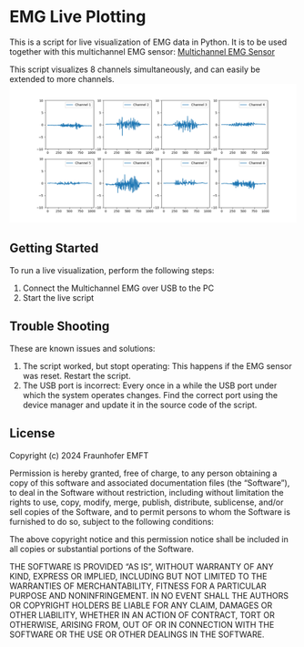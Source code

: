 # EMG Live Plotting
This is a script for live visualization of EMG data in Python. It is to be used together with this multichannel EMG sensor: [Multichannel EMG Sensor](https://github.com/Robin-Geissler/EMG-Sensor-Board)  

This script visualizes 8 channels simultaneously, and can easily be extended to more channels.
![Multichannel EMG Adapter](Figures/live_vis_signal.png "Live Visualisatioin Signal")
## Getting Started
To run a live visualization, perform the following steps:
1. Connect the Multichannel EMG over USB to the PC
2. Start the live script

## Trouble Shooting
These are known issues and solutions:
1. The script worked, but stopt operating: This happens if the EMG sensor was reset. Restart the script.
2. The USB port is incorrect: Every once in a while the USB port under which the system operates changes. Find the correct port using the device manager and update it in the source code of the script.


## License
Copyright (c) 2024 Fraunhofer EMFT

Permission is hereby granted, free of charge, to any person obtaining a copy of this software and associated documentation files (the “Software”), to deal in the Software without restriction, including without limitation the rights to use, copy, modify, merge, publish, distribute, sublicense, and/or sell copies of the Software, and to permit persons to whom the Software is furnished to do so, subject to the following conditions:

The above copyright notice and this permission notice shall be included in all copies or substantial portions of the Software.

THE SOFTWARE IS PROVIDED “AS IS”, WITHOUT WARRANTY OF ANY KIND, EXPRESS OR IMPLIED, INCLUDING BUT NOT LIMITED TO THE WARRANTIES OF MERCHANTABILITY, FITNESS FOR A PARTICULAR PURPOSE AND NONINFRINGEMENT. IN NO EVENT SHALL THE AUTHORS OR COPYRIGHT HOLDERS BE LIABLE FOR ANY CLAIM, DAMAGES OR OTHER LIABILITY, WHETHER IN AN ACTION OF CONTRACT, TORT OR OTHERWISE, ARISING FROM, OUT OF OR IN CONNECTION WITH THE SOFTWARE OR THE USE OR OTHER DEALINGS IN THE SOFTWARE.

